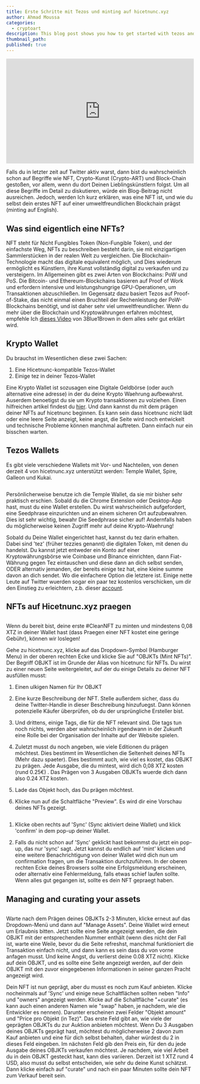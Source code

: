 ```yaml
---
title: Erste Schritte mit Tezos und minting auf hicetnunc.xyz
author: Ahmad Moussa
categories:
  - cryptoart
description: This blog post shows you how to get started with tezos and minting your first NFT on hicetnunc.
thumbnail_path: 
published: true
---
```


<div style="width:100%;height:0;padding-bottom:56%;position:relative;"><iframe src="https://giphy.com/embed/igNx7sm9Ygj0k" width="100%" height="100%" style="position:absolute; pointer-events:none;" frameBorder="0" class="giphy-embed" allowFullScreen></iframe></div><p></p>

Falls du in letzter zeit auf Twitter aktiv warst, dann bist du wahrscheinlich schon auf Begriffe wie NFT, Crypto-Kunst (Crypto-ART) und Block-Chain gestoßen, vor allem, wenn du dort Deinen Lieblingskünstlern folgst. Um all diese Begriffe im Detail zu diskutieren, würde ein Blog-Beitrag nicht ausreichen. Jedoch, werden Ich kurz erklären, was eine NFT ist, und wie du selbst dein erstes NFT auf einer umweltfreundlichen Blockchain prägst (minting auf English). 

<h2>Was sind eigentlich eine NFTs?</h2>
NFT steht für Nicht Fungibles Token (Non-Fungible Token), und der einfachste Weg, NFTs zu beschreiben besteht darin, sie mit einzigartigen Sammlerstücken in der realen Welt zu vergleichen. Die Blockchain-Technologie macht das digitale equivalent möglich, und Dies wiederum ermöglicht es Künstlern, ihre Kunst vollständig digital zu verkaufen und zu versteigern. Im Allgemeinen gibt es zwei Arten von Blockchains: PoW und PoS. Die Bitcoin- und Ethereum-Blockchains basieren auf Proof of Work und erfordern intensive und leistungshungrige GPU-Operationen, um Transaktionen abzuschließen. Im Gegensatz dazu basiert Tezos auf Proof-of-Stake, das nicht einmal einen Bruchteil der Rechenleistung der PoW-Blockchains benötigt, und ist daher sehr viel umweltfreundlicher. Wenn du mehr über die Blockchain und Kryptowährungen erfahren möchtest, empfehle Ich <a href='https://www.youtube.com/watch?v=bBC-nXj3Ng4&ab_channel=3Blue1Brown' target="_blank" rel="noopener noreferrer">dieses Video</a> von 3Blue1Brown in dem alles sehr gut erklärt wird. 

<h2>Krypto Wallet</h2>
Du brauchst im Wesentlichen diese zwei Sachen:

1. Eine Hicetnunc-kompatible Tezos-Wallet
2. Einige tez in deiner Tezos-Wallet

Eine Krypto Wallet ist sozusagen eine Digitale Geldbörse (oder auch alternative eine adresse) in der du deine Krypto Waehrung aufbewahrst. Auserdem benoetigst du sie um Krypto transaktionen zu volziehen. Einen hilfreichen artikel findest du <a href='https://coinsundtokens.com/krypto-wallet/#:~:text=Eine%20Krypto%2DWallet%20stellt%20eine,zur%20Aufbewahrung%20Ihrer%20Kryptow%C3%A4hrungen%20ben%C3%B6tigen.' target="_blank" rel="noopener noreferrer"> hier</a>. Und dann kannst du mit dem prägen deiner NFTs auf hicetnunc beginnen. Es kann sein dass hicetnunc nicht lädt oder eine leere Seite anzeigt, keine angst, die Seite wird noch entwickelt und technische Probleme können manchmal auftreten. Dann einfach nur ein bisschen warten.

<h2>Tezos Wallets</h2>

<!-- Break -->
Es gibt viele verschiedene Wallets mit Vor- und Nachteilen, von denen derzeit 4 von hicetnunc.xyz unterstützt werden: Temple Wallet, Spire, Galleon und Kukai.
 
<span class="image fit"><img src="https://gorillasun.de/assets/images/2021-03-14-Getting-started-with-Tezos-and-minting-on-hicetnunc.xyz/hicetnuncwallet.png" alt="" />

Persönlicherweise benutze ich die Temple Wallet, da sie mir bisher sehr praktisch erschien. Sobald du die Chrome Extension oder Desktop-App hast, must du eine Wallet erstellen. Du wirst wahrscheinlich aufgefordert, eine Seedphrase einzurichten und an einem sicheren Ort aufzubewahren. Dies ist sehr wichtig, bewahr Die Seedphrase sicher auf! Andernfalls haben du möglicherweise keinen Zugriff mehr auf deine Krypto-Waehrung!

Sobald du Deine Wallet eingerichtet hast, kannst du tez darin erhalten. Dabei sind 'tez' (früher tezzies genannt) die digitalen Token, mit denen du handelst. Du kannst jetzt  entweder ein Konto auf einer Kryptowährungsbörse wie Coinbase und Binance einrichten, dann Fiat-Währung gegen Tez eintauschen und diese dann an dich selbst senden, ODER alternativ jemanden, der bereits einige tez hat, eine kleine summe davon an dich sendet. Wo die einfachere Option die letztere ist. Einige nette Leute auf Twitter wuerden sogar ein paar tez kostenlos verschicken, um dir den Einstieg zu erleichtern, z.b. dieser <a href='https://twitter.com/tezosnftfaucet' target="_blank" rel="noopener noreferrer">account</a>. 

<h2>NFTs auf Hicetnunc.xyz praegen</h2>

<span class="image fit"><img src="https://gorillasun.de/assets/images/de_images/2021-03-14-Erste-schritte-mit-Tezos-und-minting-auf-hicetnunc.xyz/mint1.png" alt="" />

Wenn du bereit bist, deine erste #CleanNFT zu minten und mindestens 0,08 XTZ in deiner Wallet hast (dass Praegen einer NFT kostet eine geringe Gebühr), können wir loslegen! 

Gehe zu hicetnunc.xyz, klicke auf das Dropdown-Symbol (Hamburger Menu) in der oberen rechten Ecke und klicke Sie auf "OBJKTs (Mint NFTs)". Der Begriff OBJKT ist im Grunde der Alias von hicetnunc für NFTs. Du wirst zu einer neuen Seite weitergeleitet, auf der du einige Details zu deiner NFT ausfüllen musst:

1. Einen ulkigen Namen für Ihr OBJKT

2. Eine kurze Beschreibung der NFT. Stelle außerdem sicher, dass du deine Twitter-Handle in dieser Beschreibung hinzufuegst. Dann können potenzielle Käufer überprüfen, ob du der ursprüngliche Ersteller bist.

3. Und drittens, einige Tags, die für die NFT relevant sind. Die tags tun noch nichts, werden aber wahrscheinlich irgendwann in der Zukunft eine Rolle bei der Organisation der Inhalte auf der Website spielen.

4. Zuletzt musst du noch angeben, wie viele Editionen du prägen möchtest. Dies bestimmt im Wesentlichen die Seltenheit deines NFTs (Mehr dazu spaeter). Dies bestimmt auch, wie viel es kostet, das OBJKT zu prägen. Jede Ausgabe, die du mintest, wird dich 0,08 XTZ kosten (rund 0.25€) . Das Prägen von 3 Ausgaben OBJKTs wuerde dich dann also 0.24 XTZ kosten. 

5. Lade das Objekt hoch, das Du prägen möchtest.

6. Klicke nun auf die Schaltfläche "Preview". Es wird dir eine Vorschau deines NFTs gezeigt.

<span class="image fit"><img src="https://gorillasun.de/assets/images/de_images/2021-03-14-Erste-schritte-mit-Tezos-und-minting-auf-hicetnunc.xyz/mint2.png" alt="" />
  
1. Klicke oben rechts auf 'Sync' (Sync aktiviert deine Wallet) und klick 'confirm' in dem pop-up deiner Wallet.

2. Falls du nicht schon auf 'Sync' geklickt hast bekommst du jetzt ein pop-up, das nur 'sync' sagt. Jetzt kannst du endlich auf 'mint' klicken und eine weitere Benachrichtigung von deiner Wallet wird dich nun um confirmation fragen, um die Transaktion durchzuführen. In der oberen rechten Ecke deines Browsers sollte eine Erfolgsmeldung erscheinen, oder alternativ eine Fehlermeldung, falls etwas schief laufen sollte. Wenn alles gut gegangen ist, sollte es dein NFT gepraegt haben.

<h2>Managing and curating your assets</h2>
<span class="image fit"><img src="https://gorillasun.de/assets/images/de_images/2021-03-14-Erste-schritte-mit-Tezos-und-minting-auf-hicetnunc.xyz/manage_assets.png" alt="" />
  
Warte nach dem Prägen deines OBJKTs 2-3 Minuten, klicke erneut auf das Dropdown-Menü und dann auf "Manage Assets". Deine Wallet wird erneut um Erlaubnis bitten. Jetzt sollte eine Seite angezeigt werden, die dein OBJKT mit der entsprechenden Nummer enthält (wenn dies nicht der Fall ist, warte eine Weile, bevor du die Seite refreshst, manchmal funktioniert die Transaktion einfach nicht, und dann kann es sein dass du von vorne anfagen musst. Und keine Angst, du verlierst deine 0.08 XTZ nicht). 
Klicke auf dein OBJKT, und es sollte eine Seite angezeigt werden, auf der dein OBJKT mit den zuvor eingegebenen Informationen in seiner ganzen Pracht angezeigt wird.

Dein NFT ist nun geprägt, aber du musst es noch zum Kauf anbieten. Klicke nocheinmals auf 'Sync' und einige neue Schaltflächen sollten neben "Info" und "owners" angezeigt werden. Klicke auf die Schaltfläche "+curate" (es kann auch einen anderen Namen wie "swap" haben, je nachdem, wie die Entwickler es nennen). Darunter erscheinen zwei Felder "Objekt amount" und "Price pro Objekt (in Tez)". Das erste Feld gibt an, wie viele der geprägten OBJKTs du zur Auktion anbieten möchtest. Wenn Du 3 Ausgaben deines OBJKTs geprägt hast, möchtest du möglicherweise 2 davon zum Kauf anbieten und eine für dich selbst behalten, daher würdest du 2 in dieses Feld eingeben. Im nächsten Feld gib den Preis ein, für den du jede Ausgabe deines OBJKTs verkaufen möchtest. Je nachdem, wie viel Arbeit du in dein OBJKT gesteckt hast, kann dies variieren. Derzeit ist 1 XTZ rund 4 USD, also musst du selbst entscheiden, wie sehr du deine Kunst schätzst. Dann klicke einfach auf "curate" und nach ein paar Minuten sollte dein NFT zum Verkauf bereit sein.
